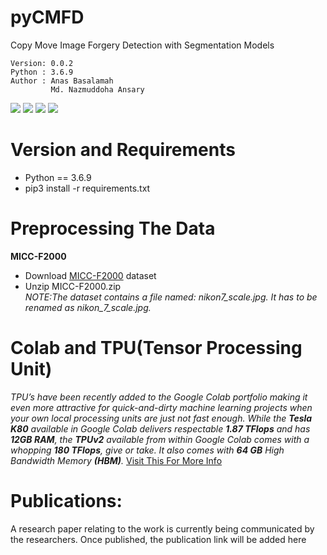 # pyCMFD
Copy Move Image Forgery Detection with Segmentation Models 

    Version: 0.0.2  
    Python : 3.6.9
    Author : Anas Basalamah
             Md. Nazmuddoha Ansary 
                      
![](/info/src_img/python.ico?raw=true )
![](/info/src_img/tensorflow.ico?raw=true)
![](/info/src_img/keras.ico?raw=true)
![](/info/src_img/col.ico?raw=true)

# Version and Requirements  
* Python == 3.6.9
* pip3 install -r requirements.txt

#  Preprocessing The Data
**MICC-F2000**
* Download [MICC-F2000](http://lci.micc.unifi.it/labd/2015/01/copy-move-forgery-detection-and-localization/) dataset    
* Unzip MICC-F2000.zip    
*NOTE:The dataset contains a file named: nikon7_scale.jpg. It has to be renamed as nikon_7_scale.jpg.*       


# Colab and TPU(Tensor Processing Unit)
*TPU’s have been recently added to the Google Colab portfolio making it even more attractive for quick-and-dirty machine learning projects when your own local processing units are just not fast enough. While the **Tesla K80** available in Google Colab delivers respectable **1.87 TFlops** and has **12GB RAM**, the **TPUv2** available from within Google Colab comes with a whopping **180 TFlops**, give or take. It also comes with **64 GB** High Bandwidth Memory **(HBM)**.*
[Visit This For More Info](https://medium.com/@jannik.zuern/using-a-tpu-in-google-colab-54257328d7da)  



# Publications:
A research paper relating to the work is currently being communicated by the researchers. Once published, the publication link will be added here
